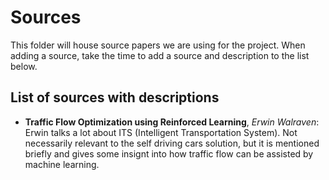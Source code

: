 # Sources

This folder will house source papers we are using for the project. When adding a source, take the time to add a source and description to the list below.

## List of sources with descriptions
+ **Traffic Flow Optimization using Reinforced Learning**, *Erwin Walraven*: Erwin talks a lot about ITS (Intelligent Transportation System). Not necessarily relevant to the self driving cars solution, but it is mentioned briefly and gives some insignt into how traffic flow can be assisted by machine learning.

